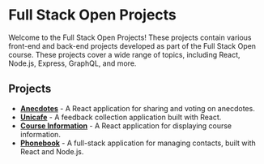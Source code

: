 # Full Stack Open Projects

Welcome to the Full Stack Open Projects! These projects contain various front-end and back-end projects developed as part of the Full Stack Open course. 
These projects cover a wide range of topics, including React, Node.js, Express, GraphQL, and more.

## Projects

- [**Anecdotes**](https://github.com/full-stack-open-lk/anecdotes) - A React application for sharing and voting on anecdotes.
- [**Unicafe**](https://github.com/full-stack-open-lk/unicafe) - A feedback collection application built with React.
- [**Course Information**](https://github.com/full-stack-open-lk/course-information) - A React application for displaying course information.
- [**Phonebook**](https://github.com/full-stack-open-lk/phonebook) - A full-stack application for managing contacts, built with React and Node.js.

<!--
- [**Blog List**](https://github.com/YourOrganization/blog-list) - A RESTful API for managing blog posts, built with Node.js, Express, and MongoDB.
- [**Notes**](https://github.com/YourOrganization/notes) - A full-stack application for managing notes, built with React, Node.js, and MongoDB.
